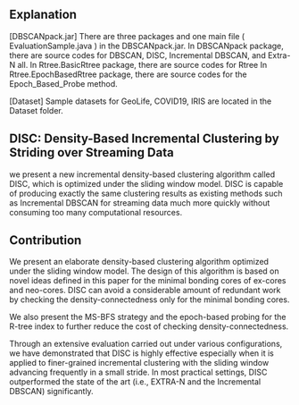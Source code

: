 ## Explanation 
[DBSCANpack.jar]
There are three packages and one main file ( EvaluationSample.java ) in the DBSCANpack.jar.
In DBSCANpack package, there are source codes for DBSCAN, DISC, Incremental DBSCAN, and Extra-N all. 
In Rtree.BasicRtree package, there are source codes for Rtree
In Rtree.EpochBasedRtree package, there are source codes for the Epoch_Based_Probe method.

[Dataset]
Sample datasets for GeoLife, COVID19, IRIS are located in the Dataset folder. 















## DISC: Density-Based Incremental Clustering by Striding over Streaming Data
we present a new incremental density-based clustering algorithm called DISC, which is optimized under the sliding window model.
DISC is capable of producing exactly the same clustering results as existing methods such as Incremental DBSCAN for streaming
data much more quickly without consuming too many computational resources.

## Contribution
We present an elaborate density-based clustering algorithm optimized under the sliding window model. The design of this algorithm is based on novel ideas defined in this paper for the minimal bonding cores of ex-cores and neo-cores. 
DISC can avoid a considerable amount of redundant work by checking the density-connectedness only for the minimal bonding cores.

We also present the MS-BFS strategy and the epoch-based probing for the R-tree index to further reduce the cost of checking density-connectedness.

Through an extensive evaluation carried out under various configurations, we have demonstrated that DISC is highly
effective especially when it is applied to finer-grained incremental clustering with the sliding window advancing frequently in a small stride. In most practical settings, DISC outperformed the state of the art (i.e., EXTRA-N and the Incremental DBSCAN) significantly.


